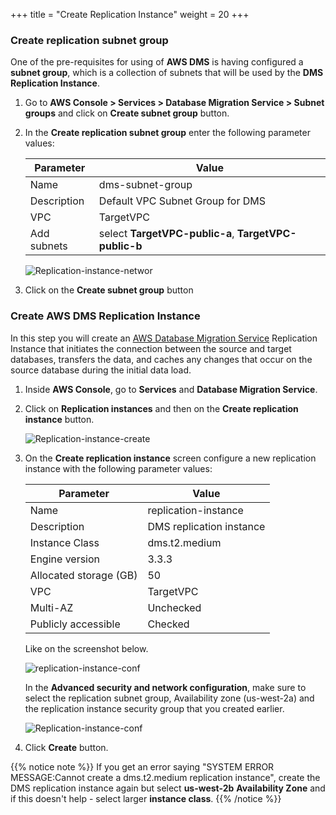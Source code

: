 +++
title = "Create Replication Instance"
weight = 20
+++

### Create replication subnet group

One of the pre-requisites for using of **AWS DMS** is having configured a **subnet group**, which is a collection of subnets that will be used by the **DMS Replication Instance**. 

1. Go to **AWS Console > Services > Database Migration Service > Subnet groups** and click on **Create subnet group** button.
2. In the **Create replication subnet group** enter the following parameter values:

    | Parameter           | Value                    |
    | ------------------- | ------------------------ |
    | Name                | dms-subnet-group     |
    | Description         | Default VPC Subnet Group for DMS |
    | VPC                 | TargetVPC   |
    | Add subnets         | select **TargetVPC-public-a**, **TargetVPC-public-b** |

    ![Replication-instance-networ](/db-mig/subnet-group.png)

3. Click on the **Create subnet group** button

### Create AWS DMS Replication Instance

In this step you will create an <a href="https://aws.amazon.com/dms/" target="_blank">AWS Database Migration Service</a> Replication Instance that initiates the connection between the source and target databases, transfers the data, and caches any changes that occur on the source database during the initial data load.


1. Inside **AWS Console**, go to **Services** and **Database Migration Service**.  

2. Click on **Replication instances** and then on the **Create replication instance** button.

    ![Replication-instance-create](/db-mig/Replication-instance-create.png)

3. On the **Create replication instance** screen configure a new replication instance with the following parameter values:

    | Parameter           | Value                    |
    | ------------------- | ------------------------ |
    | Name                | replication-instance     |
    | Description         | DMS replication instance |
    | Instance Class      | dms.t2.medium            |
    | Engine version      | 3.3.3                    |
    |Allocated storage (GB)| 50                      |
    | VPC                 | TargetVPC            |
    | Multi-AZ            | Unchecked                |
    | Publicly accessible | Checked                  |

    Like on the screenshot below.


    ![replication-instance-conf](/db-mig/replication-instance-conf.png)


    In the **Advanced security and network configuration**, make sure to select the replication subnet group, Availability zone (us-west-2a) and the replication instance security group that you created earlier.

    ![Replication-instance-conf](/db-mig/advanced-security.png)



4. Click **Create** button.

{{% notice note %}}
If you get an error saying "SYSTEM ERROR MESSAGE:Cannot create a dms.t2.medium replication instance", create the DMS replication instance again but select **us-west-2b** **Availability Zone** and if this doesn't help - select larger **instance class**.
{{% /notice %}}  
